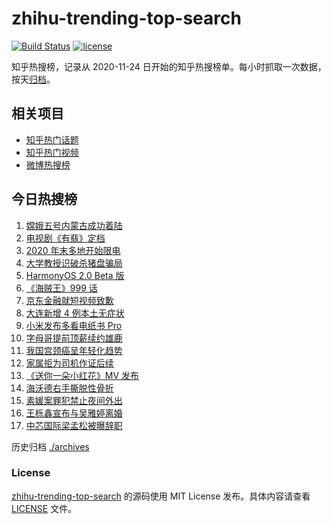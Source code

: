 # zhihu-trending-top-search

[![Build Status](https://github.com/justjavac/zhihu-trending-top-search/workflows/ci/badge.svg?branch=main)](https://github.com/justjavac/zhihu-trending-top-search/actions)
[![license](https://img.shields.io/github/license/justjavac/zhihu-trending-top-search)](https://github.com/justjavac/zhihu-trending-top-search/blob/main/LICENSE)

知乎热搜榜，记录从 2020-11-24 日开始的知乎热搜榜单。每小时抓取一次数据，按天[归档](./archives)。

## 相关项目

- [知乎热门话题](https://github.com/justjavac/zhihu-trending-hot-questions)
- [知乎热门视频](https://github.com/justjavac/zhihu-trending-hot-video)
- [微博热搜榜](https://github.com/justjavac/weibo-trending-hot-search)

## 今日热搜榜

<!-- BEGIN -->
<!-- 最后更新时间 Thu Dec 17 2020 15:05:27 GMT+0800 (CST) -->
1. [嫦娥五号内蒙古成功着陆](https://www.zhihu.com/search?q=嫦娥五号)
1. [电视剧《有翡》定档](https://www.zhihu.com/search?q=有翡)
1. [2020 年末多地开始限电](https://www.zhihu.com/search?q=限电)
1. [大学教授识破杀猪盘骗局](https://www.zhihu.com/search?q=杀猪盘)
1. [HarmonyOS 2.0 Beta 版](https://www.zhihu.com/search?q=鸿蒙os2.0)
1. [《海贼王》999 话](https://www.zhihu.com/search?q=海贼王)
1. [京东金融就短视频致歉](https://www.zhihu.com/search?q=京东金融)
1. [大连新增 4 例本土无症状](https://www.zhihu.com/search?q=大连疫情)
1. [小米发布多看电纸书 Pro](https://www.zhihu.com/search?q=小米电纸书)
1. [字母哥提前顶薪续约雄鹿](https://www.zhihu.com/search?q=字母哥)
1. [我国宫颈癌呈年轻化趋势](https://www.zhihu.com/search?q=宫颈癌)
1. [家属拒为司机作证后续](https://www.zhihu.com/search?q=救婴儿闯红灯)
1. [《送你一朵小红花》MV 发布](https://www.zhihu.com/search?q=送你一朵小红花)
1. [海沃德右手撕脱性骨折](https://www.zhihu.com/search?q=海沃德)
1. [素媛案罪犯禁止夜间外出](https://www.zhihu.com/search?q=素媛案)
1. [王栎鑫宣布与吴雅婷离婚](https://www.zhihu.com/search?q=王栎鑫吴雅婷)
1. [中芯国际梁孟松被曝辞职](https://www.zhihu.com/search?q=梁孟松)
<!-- END -->

历史归档 [./archives](./archives)

### License

[zhihu-trending-top-search](https://github.com/justjavac/zhihu-trending-top-search) 的源码使用 MIT License 发布。具体内容请查看 [LICENSE](./LICENSE) 文件。
